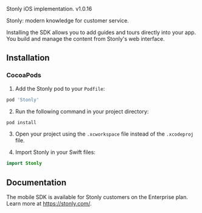 Stonly iOS implementation.
v1.0.16

Stonly: modern knowledge for customer service.

Installing the SDK allows you to add guides and tours directly into your app. You build and manage the content from Stonly's web interface.

## Installation

### CocoaPods

1. Add the Stonly pod to your `Podfile`:

```ruby
pod 'Stonly'
```

2. Run the following command in your project directory:

```bash
pod install
```

3. Open your project using the `.xcworkspace` file instead of the `.xcodeproj` file.

4. Import Stonly in your Swift files:

```swift
import Stonly
```

## Documentation

The mobile SDK is available for Stonly customers on the Enterprise plan. Learn more at https://stonly.com/.

